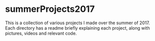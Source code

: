 # summerProjects2017


This is a collection of various projects I made over the summer of 2017.
Each directory has a readme briefly explaining each project, along with pictures, videos and relevant code.
